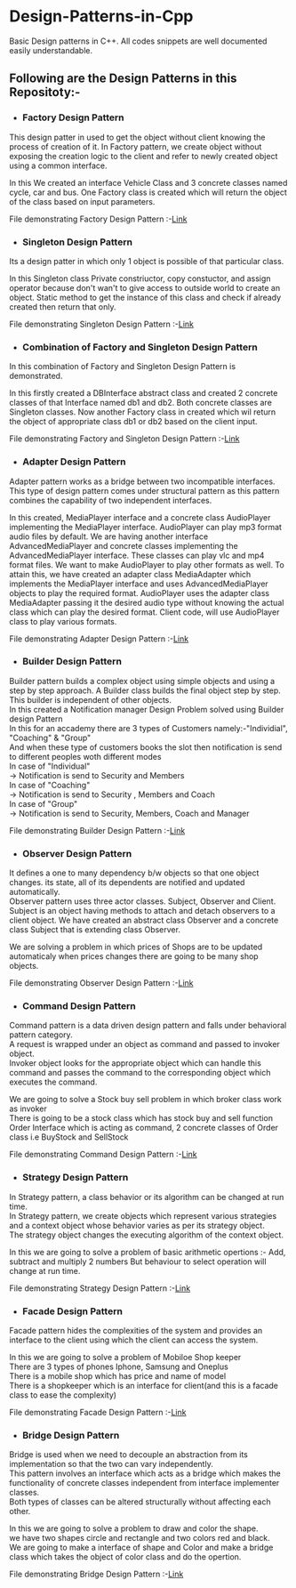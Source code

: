 # Design-Patterns-in-Cpp
Basic Design patterns in C++. All codes snippets are well documented easily understandable.

## Following are the Design Patterns in this Repositoty:-

- ### Factory Design Pattern
This design patter in used to get the object without client knowing the process of creation of it.
In Factory pattern, we create object without exposing the creation logic to the client and refer to newly created object using a common interface.

In this We created an interface Vehicle Class and 3 concrete classes named cycle, car and bus.
One Factory class is created which will return the object of the class based on input parameters.

File demonstrating Factory Design Pattern :-[Link](https://github.com/Anujg935/Design-Patterns-in-Cpp/blob/master/Factory_design%20_Pattern.cpp)

- ### Singleton Design Pattern
Its a design patter in which only 1 object is possible of that particular class.

In this Singleton class Private constriuctor, copy constuctor, and assign operator because don't wan't to give access to outside world to create an object.
Static method to get the instance of this class and check if already created then return that only.

File demonstrating Singleton Design Pattern :-[Link](https://github.com/Anujg935/Design-Patterns-in-Cpp/blob/master/Singleton_design_Pattern%20.cpp)

- ### Combination of Factory and Singleton Design Pattern
In this combination of Factory and Singleton Design Pattern is demonstrated.

In this firstly created a DBInterface abstract class and created 2 concrete classes of that Interface named db1 and db2.
Both concrete classes are Singleton classes. Now another Factory class in created which wil return the object of appropriate class db1 or db2 based on the client input.

File demonstrating Factory and Singleton Design Pattern :-[Link](https://github.com/Anujg935/Design-Patterns-in-Cpp/blob/master/Factory_and_Singleton_design_pattern.cpp)

- ### Adapter Design Pattern
Adapter pattern works as a bridge between two incompatible interfaces. This type of design pattern comes under structural pattern as this pattern combines the capability of two independent interfaces.

In this created, MediaPlayer interface and a concrete class AudioPlayer implementing the MediaPlayer interface. AudioPlayer can play mp3 format audio files by default. We are having another interface AdvancedMediaPlayer and concrete classes implementing the AdvancedMediaPlayer interface. These classes can play vlc and mp4 format files. We want to make AudioPlayer to play other formats as well. To attain this, we have created an adapter class MediaAdapter which implements the MediaPlayer interface and uses AdvancedMediaPlayer objects to play the required format. AudioPlayer uses the adapter class MediaAdapter passing it the desired audio type without knowing the actual class which can play the desired format. Client code, will use AudioPlayer class to play various formats.

File demonstrating Adapter Design Pattern :-[Link](https://github.com/Anujg935/Design-Patterns-in-Cpp/blob/master/Adapter_design_Pattern.cpp)

- ### Builder Design Pattern
Builder pattern builds a complex object using simple objects and using a step by step approach. A Builder class builds the final object step by step. This builder is independent of other objects.<br/>
In this created a Notification manager Design Problem solved using Builder design Pattern<br/>
In this for an accademy there are 3 types of Customers namely:-"Individial", "Coaching" & "Group"<br/>
And when these type of customers books the slot then notification is send to different peoples woth different modes<br/>
In case of "Individual"<br/>
     -> Notification is send to Security and Members<br/>
In case of "Coaching"<br/>
     -> Notification is send to Security , Members and Coach<br/>
In case of "Group"<br/>
     -> Notification is send to Security, Members, Coach and Manager<br/>
     
File demonstrating Builder Design Pattern :-[Link](https://github.com/Anujg935/Design-Patterns-in-Cpp/blob/master/Builder_design_Pattern.cpp)

- ### Observer Design Pattern
It defines a one to many dependency b/w objects so that one object changes. its state, all of its dependents are notified and updated automatically.<br/>
Observer pattern uses three actor classes. Subject, Observer and Client. Subject is an object having methods to attach and detach observers to a client object. We have created an abstract class Observer and a concrete class Subject that is extending class Observer.<br/>

We are solving a problem in which prices of Shops are to be updated automaticaly when prices changes there are going to be many shop objects.

File demonstrating Observer Design Pattern :-[Link](https://github.com/Anujg935/Design-Patterns-in-Cpp/blob/master/Observer_design_Pattern.cpp)

- ### Command Design Pattern
Command pattern is a data driven design pattern and falls under behavioral pattern category.<br/>
A request is wrapped under an object as command and passed to invoker object. <br/>
Invoker object looks for the appropriate object which can handle this command and passes the command to the corresponding object which executes the command.<br/>

We are going to solve  a Stock buy sell problem in which broker class work as invoker<br/> 
There is going to be a stock class which has stock buy and sell function<br/> 
Order Interface which is acting as command, 2 concrete classes of Order class i.e BuyStock and SellStock<br/>

File demonstrating Command Design Pattern :-[Link](https://github.com/Anujg935/Design-Patterns-in-Cpp/blob/master/Command_design_Pattern.cpp)

- ### Strategy Design Pattern
In Strategy pattern, a class behavior or its algorithm can be changed at run time.<br/> 
In Strategy pattern, we create objects which represent various strategies and a context object whose behavior varies as per its strategy object.<br/> 
The strategy object changes the executing algorithm of the context object.<br/>

In this we are going to solve a problem of basic arithmetic opertions :- Add, subtract and multiply 2 numbers But behaviour to select operation will change at run time.<br/>

File demonstrating Strategy Design Pattern :-[Link](https://github.com/Anujg935/Design-Patterns-in-Cpp/blob/master/Strategy_design_Pattern.cpp)

- ### Facade Design Pattern
Facade pattern hides the complexities of the system and provides an interface to the client using which the client can access the system.<br/>

In this we are going to solve a problem of Mobiloe Shop keeper<br/>
There are 3 types of phones Iphone, Samsung and Oneplus<br/>
There is a mobile shop which has price and name of model<br/>
There is a shopkeeper which is an interface for client(and this is a facade class to ease the complexity)<br/>

File demonstrating Facade Design Pattern :-[Link](https://github.com/Anujg935/Design-Patterns-in-Cpp/blob/master/Facade_design_Pattern.cpp)

- ### Bridge Design Pattern
Bridge is used when we need to decouple an abstraction from its implementation so that the two can vary independently.<br/>
This pattern involves an interface which acts as a bridge which makes the functionality of concrete classes independent from interface implementer classes.<br/>
Both types of classes can be altered structurally without affecting each other.<br/>

In this we are going to solve a problem to draw and color the shape. <br/>
we have two shapes circle and rectangle and two colors red and black. <br/>
We are going to make a interface of shape and Color and make a bridge class which takes the object of color class and do the opertion. <br/>

File demonstrating Bridge Design Pattern :-[Link](https://github.com/Anujg935/Design-Patterns-in-Cpp/blob/master/Bridge_design_Pattern.cpp)

